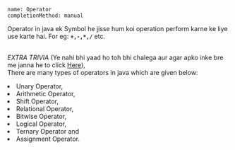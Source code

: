 ```ngMeta
name: Operator
completionMethod: manual
```

Operator in java ek Symbol he jisse hum koi operation perform karne ke liye use karte hai. For eg: <b>```+,-,*,/```</b> etc. <br><br>

*EXTRA TRIVIA* (Ye nahi bhi yaad ho toh bhi chalega aur agar apko inke bre me janna he to click <a href="https://www.hindilearn.in/tut/core-java/operators-in-hindi">Here</a>),<br>
There are many types of operators in java which are given below:

<li>Unary Operator,</li>
<li>Arithmetic Operator,</li>
<li>Shift Operator,</li>
<li>Relational Operator,</li>
<li>Bitwise Operator,</li>
<li>Logical Operator,</li>
<li>Ternary Operator and</li>
<li>Assignment Operator.</li>


